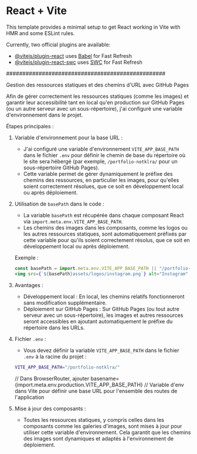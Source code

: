 # React + Vite

This template provides a minimal setup to get React working in Vite with HMR and some ESLint rules.

Currently, two official plugins are available:

- [@vitejs/plugin-react](https://github.com/vitejs/vite-plugin-react/blob/main/packages/plugin-react/README.md) uses [Babel](https://babeljs.io/) for Fast Refresh
- [@vitejs/plugin-react-swc](https://github.com/vitejs/vite-plugin-react-swc) uses [SWC](https://swc.rs/) for Fast Refresh

#################################################

Gestion des ressources statiques et des chemins d'URL avec GitHub Pages

Afin de gérer correctement les ressources statiques (comme les images) et garantir leur accessibilité tant en local qu'en production sur GitHub Pages (ou un autre serveur avec un sous-répertoire), j'ai configuré une variable d'environnement dans le projet.

Étapes principales :

1. Variable d'environnement pour la base URL :

   - J'ai configuré une variable d'environnement `VITE_APP_BASE_PATH` dans le fichier `.env` pour définir le chemin de base du répertoire où le site sera hébergé (par exemple, `/portfolio-notklra/` pour un sous-répertoire GitHub Pages).
   - Cette variable permet de gérer dynamiquement le préfixe des chemins des ressources, en particulier les images, pour qu'elles soient correctement résolues, que ce soit en développement local ou après déploiement.

2. Utilisation de `basePath` dans le code :

   - La variable `basePath` est récupérée dans chaque composant React via `import.meta.env.VITE_APP_BASE_PATH`.
   - Les chemins des images dans les composants, comme les logos ou les autres ressources statiques, sont automatiquement préfixés par cette variable pour qu'ils soient correctement résolus, que ce soit en développement local ou après déploiement.

   Exemple :

   ```jsx
   const basePath = import.meta.env.VITE_APP_BASE_PATH || "/portfolio-notklra/";
   <img src={`${basePath}assets/logos/instagram.png`} alt="Instagram" />;
   ```

3. Avantages :

   - Développement local : En local, les chemins relatifs fonctionneront sans modification supplémentaire.
   - Déploiement sur GitHub Pages : Sur GitHub Pages (ou tout autre serveur avec un sous-répertoire), les images et autres ressources seront accessibles en ajoutant automatiquement le préfixe du répertoire dans les URLs.

4. Fichier `.env` :

   - Vous devez définir la variable `VITE_APP_BASE_PATH` dans le fichier `.env` à la racine du projet :

   ```bash
   VITE_APP_BASE_PATH="/portfolio-notklra/"
   ```

   // Dans BrowserRouter, ajouter basename={import.meta.env.production.VITE_APP_BASE_PATH}
   // Variable d'env dans Vite pour définir une base URL pour l'ensemble des routes de l'application

5. Mise à jour des composants :
   - Toutes les ressources statiques, y compris celles dans les composants comme les galeries d'images, sont mises à jour pour utiliser cette variable d'environnement. Cela garantit que les chemins des images sont dynamiques et adaptés à l'environnement de déploiement.
